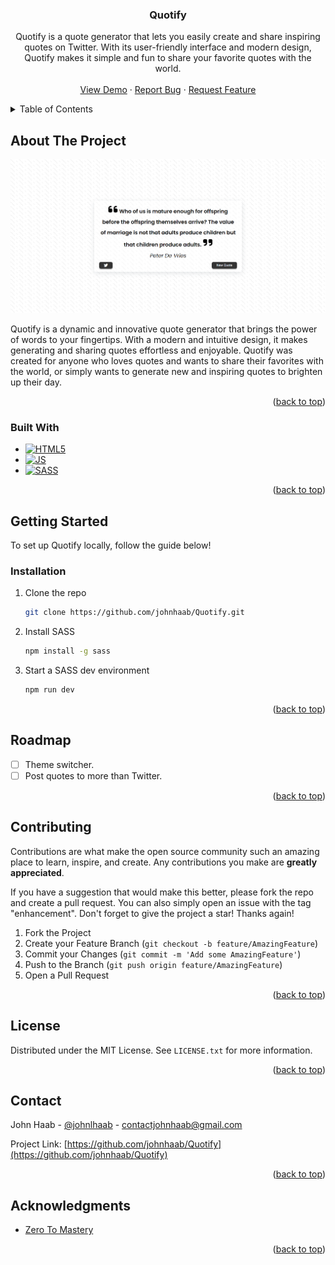 <a name="readme-top"></a>
<!-- PROJECT SHIELDS -->

<!--
[![Contributors][contributors-shield]][contributors-url]
[![Forks][forks-shield]][forks-url]
[![Stargazers][stars-shield]][stars-url]
[![Issues][issues-shield]][issues-url]
-->




<!-- PROJECT LOGO -->

<h3 align="center">Quotify</h3>

  <p align="center">
    Quotify is a quote generator that lets you easily create and share inspiring quotes on Twitter.
    With its user-friendly interface and modern design, Quotify makes it simple and fun to share
    your favorite quotes with the world.
    <br />
    <br />
    <a href="https://github.com/johnhaab/Quotify">View Demo</a>
    ·
    <a href="https://github.com/johnhaab/Quotify">Report Bug</a>
    ·
    <a href="https://github.com/johnhaab/Quotify">Request Feature</a>
  </p>
</div>



<!-- TABLE OF CONTENTS -->
<details>
  <summary>Table of Contents</summary>
  <ol>
    <li>
      <a href="#about-the-project">About The Project</a>
      <ul>
        <li><a href="#built-with">Built With</a></li>
      </ul>
    </li>
    <li>
      <a href="#getting-started">Getting Started</a>
      <ul>
        <li><a href="#installation">Installation</a></li>
      </ul>
    </li>
    <li><a href="#usage">Usage</a></li>
    <li><a href="#roadmap">Roadmap</a></li>
    <li><a href="#contributing">Contributing</a></li>
    <li><a href="#license">License</a></li>
    <li><a href="#contact">Contact</a></li>
    <li><a href="#acknowledgments">Acknowledgments</a></li>
  </ol>
</details>



<!-- ABOUT THE PROJECT -->
## About The Project

![product-screenshot](/assets/imgs/screenshot.png)

Quotify is a dynamic and innovative quote generator that brings the power of words to your 
fingertips. With a modern and intuitive design, it makes generating and sharing quotes effortless 
and enjoyable. Quotify was created for anyone who loves quotes and wants to share their favorites 
with the world, or simply wants to generate new and inspiring quotes to brighten up their day.

<p align="right">(<a href="#readme-top">back to top</a>)</p>



### Built With

* [![HTML5][HTML5-img]][HTML5-url]
* [![JS][JS-img]][JS-url]
* [![SASS][SASS-img]][SASS-url]

<p align="right">(<a href="#readme-top">back to top</a>)</p>



<!-- GETTING STARTED -->
## Getting Started

To set up Quotify locally, follow the guide below!

### Installation

1. Clone the repo
   ```sh
   git clone https://github.com/johnhaab/Quotify.git
   ```
2. Install SASS
   ```sh
   npm install -g sass
   ```
3. Start a SASS dev environment
   ```sh
   npm run dev
   ```

<p align="right">(<a href="#readme-top">back to top</a>)</p>


<!-- ROADMAP -->
## Roadmap

- [ ] Theme switcher.
- [ ] Post quotes to more than Twitter.

<p align="right">(<a href="#readme-top">back to top</a>)</p>



<!-- CONTRIBUTING -->
## Contributing

Contributions are what make the open source community such an amazing place to learn, inspire, and create. Any contributions you make are **greatly appreciated**.

If you have a suggestion that would make this better, please fork the repo and create a pull request. You can also simply open an issue with the tag "enhancement".
Don't forget to give the project a star! Thanks again!

1. Fork the Project
2. Create your Feature Branch (`git checkout -b feature/AmazingFeature`)
3. Commit your Changes (`git commit -m 'Add some AmazingFeature'`)
4. Push to the Branch (`git push origin feature/AmazingFeature`)
5. Open a Pull Request

<p align="right">(<a href="#readme-top">back to top</a>)</p>



<!-- LICENSE -->
## License

Distributed under the MIT License. See `LICENSE.txt` for more information.

<p align="right">(<a href="#readme-top">back to top</a>)</p>



<!-- CONTACT -->
## Contact

John Haab - [@johnlhaab](https://twitter.com/johnlhaab) - contactjohnhaab@gmail.com

Project Link: [https://github.com/johnhaab/Quotify](https://github.com/johnhaab/Quotify)

<p align="right">(<a href="#readme-top">back to top</a>)</p>



<!-- ACKNOWLEDGMENTS -->
## Acknowledgments

* [Zero To Mastery](https://github.com/zero-to-mastery)

<p align="right">(<a href="#readme-top">back to top</a>)</p>



<!-- MARKDOWN LINKS & IMAGES -->
[contributors-shield]: https://img.shields.io/github/contributors/github_username/repo_name.svg?style=for-the-badge
[contributors-url]: https://github.com/johnhaab/Quotify/graphs/contributors
[forks-shield]: https://img.shields.io/github/forks/github_username/repo_name.svg?style=for-the-badge
[forks-url]: https://github.com/johnhaab/Quotify/network/members
[stars-shield]: https://img.shields.io/github/stars/github_username/repo_name.svg?style=for-the-badge
[stars-url]: https://github.com/johnhaab/Quotify/stargazers
[issues-shield]: https://img.shields.io/github/issues/github_username/repo_name.svg?style=for-the-badge
[issues-url]: https://github.com/johnhaab/Quotify/issues
[license-shield]: https://img.shields.io/github/license/github_username/repo_name.svg?style=for-the-badge
[license-url]: https://github.com/github_username/repo_name/blob/master/LICENSE.txt

[HTML5-img]: https://img.shields.io/badge/HTML5-E34F26?style=for-the-badge&logo=html5&logoColor=white
[HTML5-url]: https://html.com/

[JS-img]: https://img.shields.io/badge/JavaScript-F7DF1E?style=for-the-badge&logo=javascript&logoColor=black
[JS-url]: https://www.javascript.com/

[SASS-img]: https://img.shields.io/badge/Sass-CC6699?style=for-the-badge&logo=sass&logoColor=white
[SASS-url]: https://sass-lang.com/
